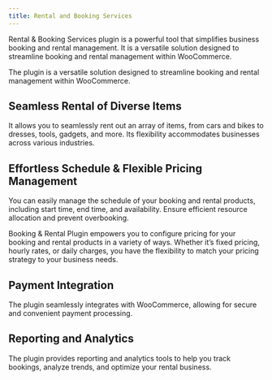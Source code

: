 ```yaml
---
title: Rental and Booking Services
---
```


Rental & Booking Services plugin is a powerful tool that simplifies business booking and rental management. It is a versatile solution designed to streamline booking and rental management within WooCommerce.

The plugin is a versatile solution designed to streamline booking and rental management within WooCommerce.

## Seamless Rental of Diverse Items

It allows you to seamlessly rent out an array of items, from cars and bikes to dresses, tools, gadgets, and more. Its flexibility accommodates businesses across various industries.

## Effortless Schedule & Flexible Pricing Management

You can easily manage the schedule of your booking and rental products, including start time, end time, and availability. Ensure efficient resource allocation and prevent overbooking.

Booking & Rental Plugin empowers you to configure pricing for your booking and rental products in a variety of ways. Whether it’s fixed pricing, hourly rates, or daily charges, you have the flexibility to match your pricing strategy to your business needs.

## Payment Integration

The plugin seamlessly integrates with WooCommerce, allowing for secure and convenient payment processing.

## Reporting and Analytics

The plugin provides reporting and analytics tools to help you track bookings, analyze trends, and optimize your rental business.
